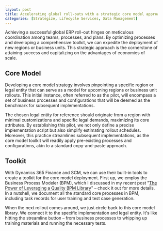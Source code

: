 ```yaml
---
layout: post
title: Accelerating global roll-outs with a strategic core model approach
categories: [Strategize, Lifecycle Services, Data Management]
---
```

Achieving a successful global ERP roll-out hinges on meticulous coordination among teams, processes, and plans. By optimizing processes and developing a comprehensive toolkit, we can expedite the deployment of new regions or business units. This strategic approach is the cornerstone of attaining success and capitalizing on the advantages of economies of scale.

## Core Model
Developing a core model strategy involves pinpointing a specific region or legal entity that can serve as a model for upcoming regions or business unit rollouts. This initial instance, often referred to as the pilot, will encompass a set of business processes and configurations that will be deemed as the benchmark for subsequent implementations.

The chosen legal entity for reference should originate from a region with minimal customizations and specific legal demands, maximizing its core attributes. By establishing this pilot, we not only define a precise implementation script but also simplify estimating rollout schedules. Moreover, this practice streamlines subsequent implementations, as the core model toolkit will readily apply pre-existing processes and configurations, akin to a standard copy-and-paste approach.

## Toolkit
With Dynamics 365 Finance and SCM, we can use their built-in tools to create a toolkit for the core model deployment. First up, we employ the Business Process Modeler (BPM), which I discussed in my recent post "[The Power of Leveraging a Quality BPM Library](https://magnomgp.github.io/the-power-of-leveraging-a-quality-BPM-library/)" – check it out for more details. In a nutshell, we document all the standard core processes in BPM, including task records for user training and test case generation.

When the next rollout comes around, we just circle back to this core model library. We connect it to the specific implementation and legal entity. It's like hitting the streamline button – from business processes to whipping up training materials and running the necessary tests.